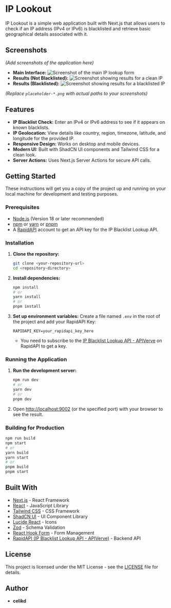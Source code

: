 # IP Lookout

IP Lookout is a simple web application built with Next.js that allows users to check if an IP address (IPv4 or IPv6) is blacklisted and retrieve basic geographical details associated with it.

## Screenshots

*(Add screenshots of the application here)*

*   **Main Interface:**
    ![Screenshot of the main IP lookup form](placeholder-main.png)
*   **Results (Not Blacklisted):**
    ![Screenshot showing results for a clean IP](placeholder-results-clean.png)
*   **Results (Blacklisted):**
    ![Screenshot showing results for a blacklisted IP](placeholder-results-blacklisted.png)

*(Replace `placeholder-*.png` with actual paths to your screenshots)*

## Features

*   **IP Blacklist Check:** Enter an IPv4 or IPv6 address to see if it appears on known blacklists.
*   **IP Geolocation:** View details like country, region, timezone, latitude, and longitude for the provided IP.
*   **Responsive Design:** Works on desktop and mobile devices.
*   **Modern UI:** Built with ShadCN UI components and Tailwind CSS for a clean look.
*   **Server Actions:** Uses Next.js Server Actions for secure API calls.

## Getting Started

These instructions will get you a copy of the project up and running on your local machine for development and testing purposes.

### Prerequisites

*   [Node.js](https://nodejs.org/) (Version 18 or later recommended)
*   [npm](https://www.npmjs.com/) or [yarn](https://yarnpkg.com/) or [pnpm](https://pnpm.io/)
*   A [RapidAPI](https://rapidapi.com/) account to get an API key for the IP Blacklist Lookup API.

### Installation

1.  **Clone the repository:**
    ```bash
    git clone <your-repository-url>
    cd <repository-directory>
    ```

2.  **Install dependencies:**
    ```bash
    npm install
    # or
    yarn install
    # or
    pnpm install
    ```

3.  **Set up environment variables:**
    Create a file named `.env` in the root of the project and add your RapidAPI Key:
    ```env
    RAPIDAPI_KEY=your_rapidapi_key_here
    ```
    *   You need to subscribe to the [IP Blacklist Lookup API - APIVerve](https://rapidapi.com/APIVerve/api/ip-blacklist-lookup-api) on RapidAPI to get a key.

### Running the Application

1.  **Run the development server:**
    ```bash
    npm run dev
    # or
    yarn dev
    # or
    pnpm dev
    ```

2.  Open [http://localhost:9002](http://localhost:9002) (or the specified port) with your browser to see the result.

### Building for Production

```bash
npm run build
npm start
# or
yarn build
yarn start
# or
pnpm build
pnpm start
```

## Built With

*   [Next.js](https://nextjs.org/) - React Framework
*   [React](https://reactjs.org/) - JavaScript Library
*   [Tailwind CSS](https://tailwindcss.com/) - CSS Framework
*   [ShadCN UI](https://ui.shadcn.com/) - UI Component Library
*   [Lucide React](https://lucide.dev/) - Icons
*   [Zod](https://zod.dev/) - Schema Validation
*   [React Hook Form](https://react-hook-form.com/) - Form Management
*   [RapidAPI (IP Blacklist Lookup API - APIVerve)](https://rapidapi.com/APIVerve/api/ip-blacklist-lookup-api) - Backend API

## License

This project is licensed under the MIT License - see the [LICENSE](LICENSE) file for details.

## Author

*   **celikd**
